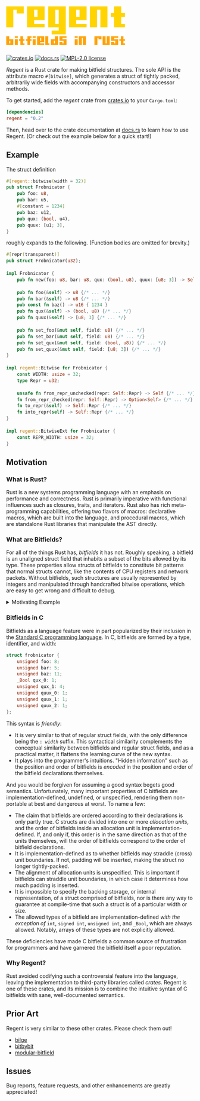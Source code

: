 # ![Regent. Bitfields in Rust.](resources/logo-subtitle@0.5x.png)

[![crates.io](https://img.shields.io/crates/v/regent)](https://crates.io/crates/regent)
[![docs.rs](https://docs.rs/regent/badge.svg)](https://docs.rs/regent)
[![MPL-2.0 license](https://img.shields.io/github/license/norepimorphism/regent)](./LICENSE)

*Regent* is a Rust crate for making bitfield structures. The sole API is the attribute macro `#[bitwise]`, which generates a struct of tightly packed, arbitrarily wide fields with accompanying constructors and accessor methods.

To get started, add the *regent* crate from [crates.io](https://crates.io) to your `Cargo.toml`:

```toml
[dependencies]
regent = "0.2"
```

Then, head over to the crate documentation at [docs.rs] to learn how to use Regent. (Or check out the example below for a quick start!)

[docs.rs]: https://docs.rs/regent/latest/regent

## Example

The struct definition

```rust
#[regent::bitwise(width = 32)]
pub struct Frobnicator {
    pub foo: u8,
    pub bar: u5,
    #[constant = 1234]
    pub baz: u12,
    pub qux: (bool, u4),
    pub quux: [u1; 3],
}
```

roughly expands to the following. (Function bodies are omitted for brevity.)

```rust
#[repr(transparent)]
pub struct Frobnicator(u32);

impl Frobnicator {
    pub fn new(foo: u8, bar: u8, qux: (bool, u8), quux: [u8; 3]) -> Self {/* ... */}

    pub fn foo(&self) -> u8 {/* ... */}
    pub fn bar(&self) -> u8 {/* ... */}
    pub const fn baz() -> u16 { 1234 }
    pub fn qux(&self) -> (bool, u8) {/* ... */}
    pub fn quux(&self) -> [u8; 3] {/* ... */}

    pub fn set_foo(&mut self, field: u8) {/* ... */}
    pub fn set_bar(&mut self, field: u8) {/* ... */}
    pub fn set_qux(&mut self, field: (bool, u8)) {/* ... */}
    pub fn set_quux(&mut self, field: [u8; 3]) {/* ... */}
}

impl regent::Bitwise for Frobnicator {
    const WIDTH: usize = 32;
    type Repr = u32;

    unsafe fn from_repr_unchecked(repr: Self::Repr) -> Self {/* ... */}
    fn from_repr_checked(repr: Self::Repr) -> Option<Self> {/* ... */}
    fn to_repr(&self) -> Self::Repr {/* ... */}
    fn into_repr(self) -> Self::Repr {/* ... */}
}

impl regent::BitwiseExt for Frobnicator {
    const REPR_WIDTH: usize = 32;
}
```

## Motivation

### What is Rust?

Rust is a new systems programming language with an emphasis on performance and correctness. Rust is primarily imperative with functional influences such as closures, traits, and iterators. Rust also has rich meta-programming capabilities, offering two flavors of macros: declarative macros, which are built into the language, and procedural macros, which are standalone Rust libraries that manipulate the AST directly.

### What are Bitfields?

For all of the things Rust has, *bitfields* it has not. Roughly speaking, a bitfield is an unaligned struct field that inhabits a subset of the bits allowed by its type. These properties allow structs of bitfields to constitute bit patterns that normal structs cannot, like the contents of CPU registers and network packets. Without bitfields, such structures are usually represented by integers and manipulated through handcrafted bitwise operations, which are easy to get wrong and difficult to debug.

<details>
<summary>Motivating Example</summary>
<br>

![Diagram of fields in a CPU register](./resources/mips-r3000-sr.png)

> Source: [*IDT R30xx Family Software Reference Manual*](https://cgi.cse.unsw.edu.au/~cs3231/doc/R3000.pdf), published in 1994 by Integrated Device Technology, Inc.

This diagram describes the status register in a MIPS CPU. Each rectangle represents a field, and the numbers above them are the positions of the least- and most-significant bits in the field. Bit 0 is the least-significant and bit 31 is the most-significant.

Imagine modeling this structure in your favorite programming language without using bitfields. In C, the *IM* register field might become this:

```c
// Extracts the IM field from the status register.
unsigned SrGetIm(const unsigned sr) {
    return (sr >> 8) & ((1 << 8) - 1);
}

// Sets the IM field in the status register to the given value.
void SrSetIm(unsigned *sr, const unsigned im) {
    const unsigned mask = (1 << 8) - 1;
    // Clear the previous value.
    *sr &= ~(mask << 8);
    // Write the new value.
    *sr |= (im & mask) << 8;
}
```

There is a lot of repetition here. The expression <code>(1&nbsp;<<&nbsp;<em>width</em>)&nbsp;-&nbsp;1</code> keeps showing up, as does the *`offset`* in <code>sr&nbsp;>>&nbsp;<em>offset</em></code>, <code>mask&nbsp;<<&nbsp;<em>offset</em></code>, and <code>(<em>field</em>&nbsp;&&nbsp;mask)&nbsp;<<&nbsp;<em>offset</em></code>. We can introduce some constants and a helper function:

```c
static const unsigned IM_WIDTH = 8;
static const unsigned IM_OFFSET = 8;

static unsigned Mask(const unsigned width) {
    // Note: this is UB when `width` is greater than or equal to the bit-width
    // of the `int` type.
    return (1 << width) - 1;
}

unsigned SrGetIm(const unsigned sr) {
    return (sr >> IM_OFFSET) & Mask(IM_WIDTH);
}

void SrSetIm(unsigned *sr, const unsigned im) {
    const unsigned mask = Mask(IM_WIDTH);
    *sr &= ~(mask << IM_OFFSET);
    *sr |= (im & mask) << IM_OFFSET;
}
```

And now that the getter and setter functions are generic, you might even introduce a macro:

```c
static unsigned Mask(const unsigned width) {
    return (1 << width) - 1;
}

#define FIELD(NAME, WIDTH, OFFSET) \
    unsigned SrGet ## #NAME(const unsigned sr) { \
        return (sr >> OFFSET) & Mask(WIDTH); \
    } \
    void SrSet ## #NAME(unsigned *sr, const unsigned value) { \
        const unsigned mask = Mask(WIDTH); \
        *sr &= ~(mask << OFFSET); \
        *sr |= (value & mask) << OFFSET; \
    }

// It is now trivial to implement the remaining register fields.
FIELD(Iec, 1, 0)
FIELD(Kuc, 1, 1)
FIELD(Iep, 1, 2)
FIELD(Kup, 1, 3)
FIELD(Ieo, 1, 4)
FIELD(Kuo, 1, 5)
FIELD(Im, 8, 8)
FIELD(Isc, 1, 16)
FIELD(Swc, 1, 17)
FIELD(Pz, 1, 18)
FIELD(Cm, 1, 19)
FIELD(Pe, 1, 20)
FIELD(Ts, 1, 21)
FIELD(Bev, 1, 22)
FIELD(Re, 1, 25)
FIELD(Cu0, 1, 28)
FIELD(Cu1, 1, 29)
FIELD(Cu2, 1, 30)
FIELD(Cu3, 1, 31)
```

We are quickly approaching a *declarative* solution.

Now, imagine modeling the same structure with bitfields. Here's what it could look like:

```c
struct Sr {
    bool cu3: 1;
    bool cu2: 1;
    bool cu1: 1;
    bool cu0: 1;
    unsigned _26: 2;
    bool re: 1;
    unsigned _23: 2;
    bool bev: 1;
    bool ts: 1;
    bool pe: 1;
    bool cm: 1;
    bool pz: 1;
    bool swc: 1;
    bool isc: 1;
    unsigned im: 8;
    unsigned _6: 2;
    bool kuo: 1;
    bool ieo: 1;
    bool kup: 1;
    bool iep: 1;
    bool kuc: 1;
    bool iec: 1;
};
```

</details>

### Bitfields in C

Bitfields as a language feature were in part popularized by their inclusion in the [Standard C programming language]. In C, bitfields are formed by a type, identifier, and width:

[Standard C programming language]: https://en.wikipedia.org/wiki/ANSI_C

```c
struct frobnicator {
    unsigned foo: 8;
    unsigned bar: 5;
    unsigned baz: 11;
    _Bool qux_0: 1;
    unsigned qux_1: 4;
    unsigned quux_0: 1;
    unsigned quux_1: 1;
    unsigned quux_2: 1;
};
```

This syntax is *friendly*:

- It is very similar to that of regular struct fields, with the only difference being the <code>:&nbsp;<em>width</em></code> suffix. This syntactical similarity complements the conceptual similarity between bitfields and regular struct fields, and as a practical matter, it flattens the learning curve of the new syntax.
- It plays into the programmer's intuitions. "Hidden information" such as the position and order of bitfields is *encoded* in the position and order of the bitfield declarations themselves.

And you would be forgiven for assuming a good syntax begets good semantics. Unfortunately, many important properties of C bitfields are implementation-defined, undefined, or unspecified, rendering them non-portable at best and dangerous at worst. To name a few:

- The claim that bitfields are ordered according to their declarations is only partly true. C structs are divided into one or more *allocation units*, and the order of bitfields inside an allocation unit is implementation-defined. If, and only if, this order is in the same direction as that of the units themselves, will the order of bitfields correspond to the order of bitfield declarations.
- It is implementation-defined as to whether bitfields may straddle (cross) unit boundaries. If not, padding will be inserted, making the struct no longer tightly-packed.
- The alignment of allocation units is unspecified. This is important if bitfields can straddle unit boundaries, in which case it determines how much padding is inserted.
- It is impossible to specify the backing storage, or internal representation, of a struct comprised of bitfields, nor is there any way to guarantee at compile-time that such a struct is of a particular width or size.
- The allowed types of a bitfield are implementation-defined *with the exception of* `int`, `signed int`, `unsigned int`, and `_Bool`, which are always allowed. Notably, arrays of these types are not explicitly allowed.

These deficiencies have made C bitfields a common source of frustration for programmers and have garnered the bitfield itself a poor reputation.

### Why Regent?

Rust avoided codifying such a controversial feature into the language, leaving the implementation to third-party libraries called *crates*. Regent is one of these crates, and its mission is to combine the intuitive syntax of C bitfields with sane, well-documented semantics.

## Prior Art

Regent is very similar to these other crates. Please check them out!

- [bilge](https://crates.io/crates/bilge)
- [bitbybit](https://crates.io/crates/bitbybit)
- [modular-bitfield](https://crates.io/crates/modular-bitfield)

## Issues

Bug reports, feature requests, and other enhancements are greatly appreciated!

